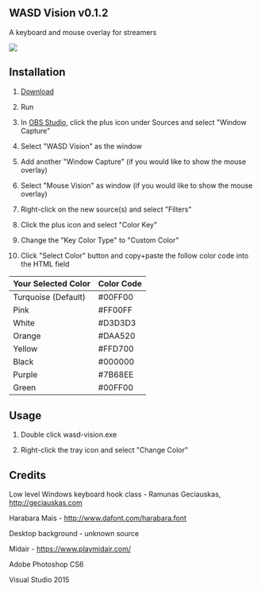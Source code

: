 ## WASD Vision v0.1.2

A keyboard and mouse overlay for streamers

<img src="https://tstangel.github.io/WASD-Vision/images/desktop.png" />

## Installation

1. <a href="https://tstangel.github.io/WASD-Vision/">Download</a>

2. Run

3. In <a href="https://obsproject.com/">OBS Studio</a>, click the plus icon under Sources and select "Window Capture"

4. Select "WASD Vision" as the window

5. Add another "Window Capture" (if you would like to show the mouse overlay)

6. Select "Mouse Vision" as window (if you would like to show the mouse overlay)

7. Right-click on the new source(s) and select "Filters"

8. Click the plus icon and select "Color Key"

9. Change the "Key Color Type" to "Custom Color"

10. Click "Select Color" button and copy+paste the follow color code into the HTML field

| Your Selected Color | Color Code |
| ------------------- | ---------- |
| Turquoise (Default) | #00FF00    |
| Pink                | #FF00FF    |
| White               | #D3D3D3    |
| Orange              | #DAA520    |
| Yellow              | #FFD700    |
| Black               | #000000    |
| Purple              | #7B68EE    |
| Green               | #00FF00    |

## Usage

1. Double click wasd-vision.exe

2. Right-click the tray icon and select "Change Color"

## Credits

Low level Windows keyboard hook class - Ramunas Geciauskas, http://geciauskas.com

Harabara Mais - http://www.dafont.com/harabara.font

Desktop background - unknown source

Midair - https://www.playmidair.com/

Adobe Photoshop CS6

Visual Studio 2015
